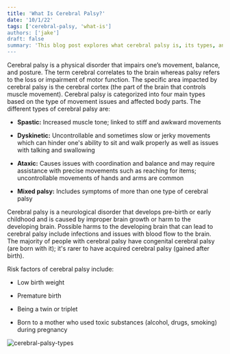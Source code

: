 ```yaml
---
title: 'What Is Cerebral Palsy?'
date: '10/1/22'
tags: ['cerebral-palsy, 'what-is']
authors: ['jake']
draft: false
summary: 'This blog post explores what cerebral palsy is, its types, and its risk factors. Check this post out to learn about cerebral palsy on a general level.'
---
```

Cerebral palsy is a physical disorder that impairs one’s movement, balance, and posture. The term cerebral correlates to the brain whereas palsy refers to the loss or impairment of motor function. The specific area impacted by cerebral palsy is the cerebral cortex (the part of the brain that controls muscle movement). Cerebral palsy is categorized into four main types based on the type of movement issues and affected body parts. The different types of cerebral palsy are: 
- **Spastic:** Increased muscle tone; linked to stiff and awkward movements

- **Dyskinetic:** Uncontrollable and sometimes slow or jerky movements which can hinder one's ability to sit and walk properly as well as issues with talking and swallowing
 
- **Ataxic:** Causes issues with coordination and balance and may require assistance with precise movements such as reaching for items; uncontrollable movements of hands and arms are common

- **Mixed palsy:** Includes symptoms of more than one type of cerebral palsy

Cerebral palsy is a neurological disorder that develops pre-birth or early childhood and is caused by improper brain growth or harm to the developing brain. Possible harms to the developing brain that can lead to cerebral palsy include infections and issues with blood flow to the brain. The majority of people with cerebral palsy have congenital cerebral palsy (are born with it); it's rarer to have acquired cerebral palsy (gained after birth). 

Risk factors of cerebral palsy include:

- Low birth weight

- Premature birth

- Being a twin or triplet

- Born to a mother who used toxic substances (alcohol, drugs, smoking) during pregnancy

![cerebral-palsy-types](https://www.gillettechildrens.org/images/made/assets/uploads/blog/CP_Awarness_2016_InfoGraphics_What_Types_500_583_70.jpg)

